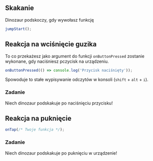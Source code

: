 ## Skakanie

Dinozaur podskoczy, gdy wywołasz funkcję
```js
jumpStart();
```

## Reakcja na wciśnięcie guzika

To co przekażesz jako argument do funkcji `onButtonPressed` zostanie wykonane,
gdy naciśniesz pczycisk na urządzeniu.

```js
onButtonPressed(() => console.log('Przycisk naciśnięty'));
```

Spowoduje to stałe wypisywanie odczytów w konsoli (`shift` + `alt` + `i`).


### Zadanie

Niech dinozaur podskakuje po naciśnięciu przycisku!


## Reakcja na puknięcie
```js
onTap(/* Twoje funkcja */);
```

### Zadanie

Niech dinozaur podskakuje po puknięciu w urządzenie!

